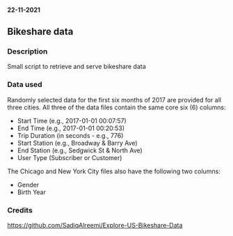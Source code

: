 #### 22-11-2021

## Bikeshare data

### Description
Small script to retrieve and serve bikeshare data

### Data used
Randomly selected data for the first six months of 2017 are provided for all three cities. All three of the data files contain the same core six (6) columns:

- Start Time (e.g., 2017-01-01 00:07:57)
- End Time (e.g., 2017-01-01 00:20:53)
- Trip Duration (in seconds - e.g., 776)
- Start Station (e.g., Broadway & Barry Ave)
- End Station (e.g., Sedgwick St & North Ave)
- User Type (Subscriber or Customer)

The Chicago and New York City files also have the following two columns:
- Gender
- Birth Year

### Credits
https://github.com/SadiqAlreemi/Explore-US-Bikeshare-Data

